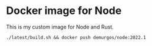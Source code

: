 # Docker image for Node

This is my custom image for Node and Rust.

```
./latest/build.sh && docker push demurgos/node:2022.1
```
